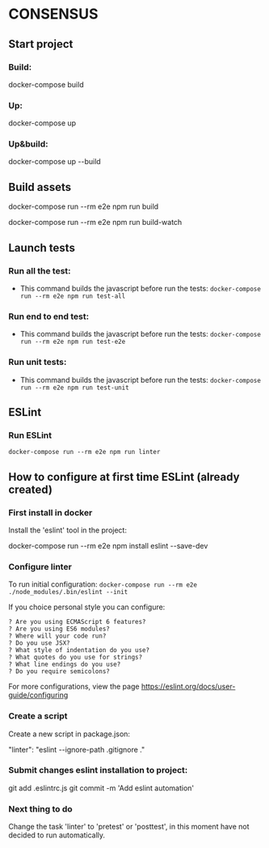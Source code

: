 # CONSENSUS

## Start project

### Build:

docker-compose build


### Up:

docker-compose up


### Up&build:

docker-compose up --build


## Build assets

docker-compose run --rm e2e npm run build

docker-compose run --rm e2e npm run build-watch


## Launch tests

### Run all the test:

- This command builds the javascript before run the tests:
`docker-compose run --rm e2e npm run test-all`

### Run end to end test:

- This command builds the javascript before run the tests:
`docker-compose run --rm e2e npm run test-e2e`

### Run unit tests:

- This command builds the javascript before run the tests:
`docker-compose run --rm e2e npm run test-unit`


## ESLint

### Run ESLint

`docker-compose run --rm e2e npm run linter`


## How to configure at first time ESLint (already created)

### First install in docker

Install the 'eslint' tool in the project:

docker-compose run --rm e2e npm install eslint --save-dev


### Configure linter

To run initial configuration:
`docker-compose run --rm e2e ./node_modules/.bin/eslint --init`

If you choice personal style you can configure:
~~~
? Are you using ECMAScript 6 features?
? Are you using ES6 modules?
? Where will your code run?
? Do you use JSX?
? What style of indentation do you use?
? What quotes do you use for strings?
? What line endings do you use?
? Do you require semicolons?
~~~

For more configurations, view the page https://eslint.org/docs/user-guide/configuring


### Create a script

Create a new script in package.json:

"linter": "eslint --ignore-path .gitignore ."


### Submit changes eslint installation to project:

git add .eslintrc.js
git commit -m 'Add eslint automation'


### Next thing to do

Change the task 'linter' to 'pretest' or 'posttest', in this moment have not decided to run automatically.
